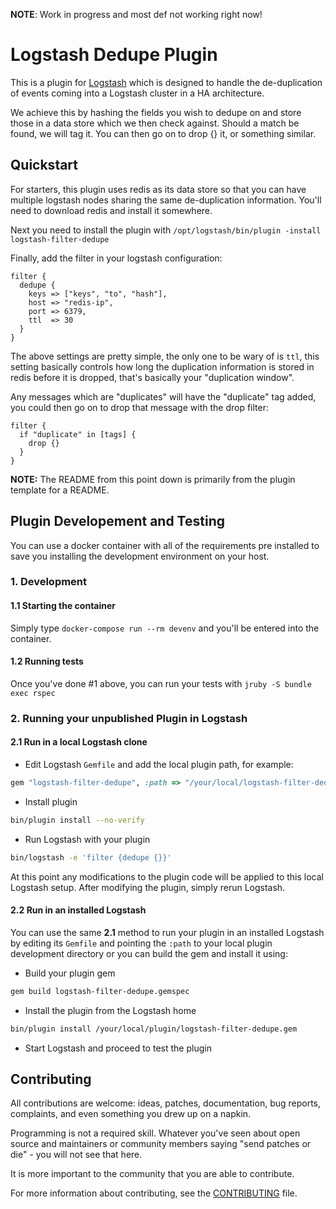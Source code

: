 __NOTE__: Work in progress and most def not working right now!

# Logstash Dedupe Plugin

This is a plugin for [Logstash](https://github.com/elasticsearch/logstash) which is designed to handle the de-duplication of events coming into a Logstash cluster in a HA architecture.

We achieve this by hashing the fields you wish to dedupe on and store those in a data store which we then check against.  Should a match be found, we will tag it.  You can then go on to drop {} it, or something similar.

## Quickstart
For starters, this plugin uses redis as its data store so that you can have multiple logstash nodes sharing the same de-duplication information.  You'll need to download redis and install it somewhere.

Next you need to install the plugin with `/opt/logstash/bin/plugin -install logstash-filter-dedupe`

Finally, add the filter in your logstash configuration:
```
filter {
  dedupe {
    keys => ["keys", "to", "hash"],
    host => "redis-ip",
    port => 6379,
    ttl  => 30
  }
}
```
The above settings are pretty simple, the only one to be wary of is `ttl`, this setting basically controls how long the duplication information is stored in redis before it is dropped, that's basically your "duplication window".

Any messages which are "duplicates" will have the "duplicate" tag added, you could then go on to drop that message with the drop filter:
```
filter {
  if "duplicate" in [tags] {
    drop {}
  }
}
```

__NOTE:__ The README from this point down is primarily from the plugin template for a README.

## Plugin Developement and Testing
You can use a docker container with all of the requirements pre installed to save you installing the development environment on your host.

### 1. Development

#### 1.1 Starting the container
Simply type `docker-compose run --rm devenv` and you'll be entered into the container. 

#### 1.2 Running tests
Once you've done #1 above, you can run your tests with `jruby -S bundle exec rspec`

### 2. Running your unpublished Plugin in Logstash

#### 2.1 Run in a local Logstash clone

- Edit Logstash `Gemfile` and add the local plugin path, for example:
```ruby
gem "logstash-filter-dedupe", :path => "/your/local/logstash-filter-dedupe"
```
- Install plugin
```sh
bin/plugin install --no-verify
```
- Run Logstash with your plugin
```sh
bin/logstash -e 'filter {dedupe {}}'
```
At this point any modifications to the plugin code will be applied to this local Logstash setup. After modifying the plugin, simply rerun Logstash.

#### 2.2 Run in an installed Logstash

You can use the same **2.1** method to run your plugin in an installed Logstash by editing its `Gemfile` and pointing the `:path` to your local plugin development directory or you can build the gem and install it using:

- Build your plugin gem
```sh
gem build logstash-filter-dedupe.gemspec
```
- Install the plugin from the Logstash home
```sh
bin/plugin install /your/local/plugin/logstash-filter-dedupe.gem
```
- Start Logstash and proceed to test the plugin

## Contributing

All contributions are welcome: ideas, patches, documentation, bug reports, complaints, and even something you drew up on a napkin.

Programming is not a required skill. Whatever you've seen about open source and maintainers or community members  saying "send patches or die" - you will not see that here.

It is more important to the community that you are able to contribute.

For more information about contributing, see the [CONTRIBUTING](https://github.com/elasticsearch/logstash/blob/master/CONTRIBUTING.md) file.

